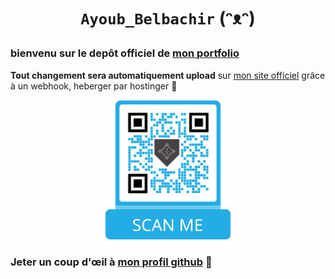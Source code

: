 # <p align="center"> ```Ayoub_Belbachir``` (ᵔᴥᵔ) </p>

 ### bienvenu sur le depôt officiel de [mon portfolio](https://ay-belbachir.github.io/portefolio_Ayoub_Belbachir_SIO_SISR/)
**Tout changement sera automatiquement upload** sur [mon site officiel](https://ayoubbelbachirsisr.fr/) grâce à un webhook, heberger par hostinger 🔵

 <p align="center"> <img src="https://github.com/ay-belbachir/portefolio_Ayoub_Belbachir_SIO_SISR/blob/main/img/frame.png" width="200" height="whatever"> </p>



### Jeter un coup d'œil à [mon profil github](https://github.com/ay-belbachir) :eyes:


